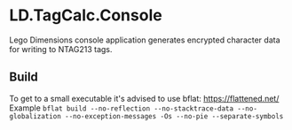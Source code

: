 # LD.TagCalc.Console
Lego Dimensions console application generates encrypted character data for writing to NTAG213 tags.

## Build
To get to a small executable it's advised to use bflat: https://flattened.net/
Example ```bflat build --no-reflection --no-stacktrace-data --no-globalization --no-exception-messages -Os --no-pie --separate-symbols```

